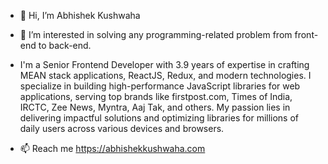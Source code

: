 - 👋 Hi, I’m Abhishek Kushwaha
- 👀 I’m interested in solving any programming-related problem from front-end to back-end.
- I'm a Senior Frontend Developer with 3.9 years of expertise in crafting MEAN stack applications, ReactJS, Redux, and modern technologies. I specialize in building high-performance JavaScript libraries for web applications, serving top brands like firstpost.com, Times of India, IRCTC, Zee News, Myntra, Aaj Tak, and others. My passion lies in delivering impactful solutions and optimizing libraries for millions of daily users across various devices and browsers.

- 📫 Reach me https://abhishekkushwaha.com

<!---
AbhishekKush/AbhishekKush is a ✨ special ✨ repository because its `README.md` (this file) appears on your GitHub profile.
You can click the Preview link to take a look at your changes.
--->
